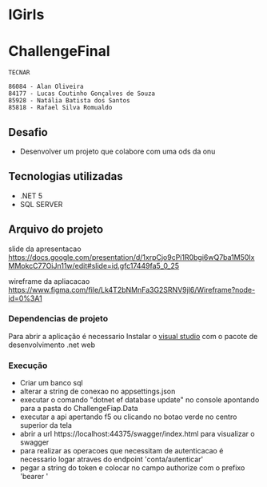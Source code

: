 # IGirls



# ChallengeFinal

```
TECNAR

86084 - Alan Oliveira
84177 - Lucas Coutinho Gonçalves de Souza
85928 - Natália Batista dos Santos
85818 - Rafael Silva Romualdo
```

## Desafio
- Desenvolver um projeto que colabore com uma ods da onu

## Tecnologias utilizadas

- .NET 5
- SQL SERVER

## Arquivo do projeto

slide da apresentacao
https://docs.google.com/presentation/d/1xrpCjo9cPi1R0bgi6wQ7ba1M50IxMMokcC77OiJn11w/edit#slide=id.gfc17449fa5_0_25

wireframe da apliacacao
https://www.figma.com/file/Lk4T2bNMnFa3G2SRNV9jl6/Wireframe?node-id=0%3A1

### Dependencias de projeto

Para abrir a aplicação é necessario Instalar o [visual studio] com o pacote de desenvolvimento .net web

### Execução

 - Criar um banco sql
 - alterar a string de conexao no appsettings.json
 - executar o comando "dotnet ef database update" no console apontando para a pasta do ChallengeFiap.Data
 - executar a api apertando f5 ou clicando no botao verde no centro superior da tela
 - abrir a url https://localhost:44375/swagger/index.html para visualizar o swagger 
 - para realizar as operacoes que necessitam de autenticacao é necessario logar atraves do endpoint 'conta/autenticar'
 - pegar a string do token e colocar no campo authorize com o prefixo 'bearer '

[visual studio]: <https://visualstudio.microsoft.com/pt-br/downloads/>

